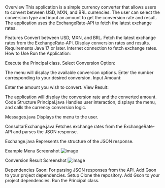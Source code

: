 Overview
This application is a simple currency converter that allows users to convert between USD, MXN, and BRL currencies. The user can select the conversion type and input an amount to get the conversion rate and result. The application uses the ExchangeRate-API to fetch the latest exchange rates.

Features
Convert between USD, MXN, and BRL.
Fetch the latest exchange rates from the ExchangeRate-API.
Display conversion rates and results.
Requirements
Java 17 or later.
Internet connection to fetch exchange rates.
How to Use
Run the Application:

Execute the Principal class.
Select Conversion Option:

The menu will display the available conversion options.
Enter the number corresponding to your desired conversion.
Input Amount:

Enter the amount you wish to convert.
View Result:

The application will display the conversion rate and the converted amount.
Code Structure
Principal.java
Handles user interaction, displays the menu, and calls the currency conversion logic.

Messages.java
Displays the menu to the user.

ConsultarExchange.java
Fetches exchange rates from the ExchangeRate-API and parses the JSON response.

Exchange.java
Represents the structure of the JSON response.

Example
Menu Screenshot
![image](https://github.com/ggEnrique/JavaMoneyConverter/assets/121460710/1af43591-e86e-41f2-bbb2-a071a319af12)


Conversion Result Screenshot
![image](https://github.com/ggEnrique/JavaMoneyConverter/assets/121460710/61daa091-1750-464a-833e-b63ddb83f730)


Dependencies
Gson: For parsing JSON responses from the API.
Add Gson to your project dependencies.
Setup
Clone the repository.
Add Gson to your project dependencies.
Run the Principal class.
